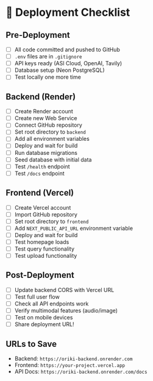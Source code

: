 # 🚀 Deployment Checklist

## Pre-Deployment

- [ ] All code committed and pushed to GitHub
- [ ] `.env` files are in `.gitignore`
- [ ] API keys ready (ASI Cloud, OpenAI, Tavily)
- [ ] Database setup (Neon PostgreSQL)
- [ ] Test locally one more time

## Backend (Render)

- [ ] Create Render account
- [ ] Create new Web Service
- [ ] Connect GitHub repository
- [ ] Set root directory to `backend`
- [ ] Add all environment variables
- [ ] Deploy and wait for build
- [ ] Run database migrations
- [ ] Seed database with initial data
- [ ] Test `/health` endpoint
- [ ] Test `/docs` endpoint

## Frontend (Vercel)

- [ ] Create Vercel account
- [ ] Import GitHub repository
- [ ] Set root directory to `frontend`
- [ ] Add `NEXT_PUBLIC_API_URL` environment variable
- [ ] Deploy and wait for build
- [ ] Test homepage loads
- [ ] Test query functionality
- [ ] Test upload functionality

## Post-Deployment

- [ ] Update backend CORS with Vercel URL
- [ ] Test full user flow
- [ ] Check all API endpoints work
- [ ] Verify multimodal features (audio/image)
- [ ] Test on mobile devices
- [ ] Share deployment URL!

## URLs to Save

- Backend: `https://oriki-backend.onrender.com`
- Frontend: `https://your-project.vercel.app`
- API Docs: `https://oriki-backend.onrender.com/docs`
